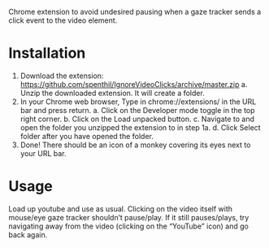 Chrome extension to avoid undesired pausing when a gaze tracker sends a click event to the video element.

# Installation

1. Download the extension: https://github.com/spenthil/IgnoreVideoClicks/archive/master.zip
    a. Unzip the downloaded extension. It will create a folder.
2. In your Chrome web browser, Type in chrome://extensions/ in the URL bar and press return.
    a. Click on the Developer mode toggle in the top right corner.
    b. Click on the Load unpacked button.
    c. Navigate to and open the folder you unzipped the extension to in step 1a.
    d. Click Select folder after you have opened the folder.
3. Done! There should be an icon of a monkey covering its eyes next to your URL bar.

# Usage

Load up youtube and use as usual. Clicking on the video itself with mouse/eye gaze tracker shouldn’t pause/play. If it still pauses/plays, try navigating away from the video (clicking on the “YouTube” icon) and go back again.

